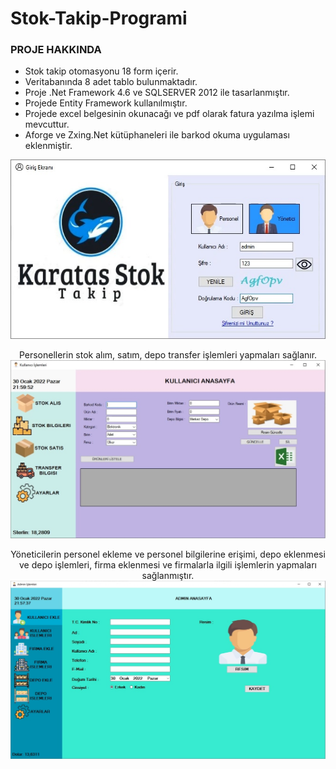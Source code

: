 # Stok-Takip-Programi

### PROJE HAKKINDA
- Stok takip otomasyonu 18 form içerir.<br>
- Veritabanında 8 adet tablo bulunmaktadır.<br>
- Proje .Net Framework 4.6 ve SQLSERVER 2012 ile tasarlanmıştır.<br>
- Projede Entity Framework kullanılmıştır.<br>
- Projede excel belgesinin okunacağı ve pdf olarak fatura yazılma işlemi mevcuttur.<br>
- Aforge ve Zxing.Net kütüphaneleri ile barkod okuma uygulaması eklenmiştir.<br>

<p align="center">
  <img src="/ProjeResimleri/GirisEkrani.jpg" width="600"/></p>
  
<p align="center">
Personellerin stok alım, satım, depo transfer işlemleri yapmaları sağlanır.<br>
<img src="/ProjeResimleri/KullaniciIslemleri.jpg" width="1200"/></p>
  
<p align="center">
Yöneticilerin personel ekleme ve personel bilgilerine erişimi,
depo eklenmesi ve depo işlemleri, firma eklenmesi ve firmalarla
ilgili işlemlerin yapmaları sağlanmıştır.<br>
<img src="/ProjeResimleri/AdminIslemleri.jpg" width="1200"/></p>
